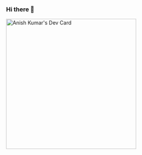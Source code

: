 ### Hi there 👋

<a href="https://app.daily.dev/anishk835"><img src="https://api.daily.dev/devcards/v2/O6kDbQQJUyspzgCWRDa1L.png?type=default&r=wbv" width="356" alt="Anish Kumar's Dev Card"/></a>

<!--
**anishk835/anishk835** is a ✨ _special_ ✨ repository because its `README.md` (this file) appears on your GitHub profile.

Here are some ideas to get you started:

- 🔭 I’m currently working on ...
- 🌱 I’m currently learning ...
- 👯 I’m looking to collaborate on ...
- 🤔 I’m looking for help with ...
- 💬 Ask me about ...
- 📫 How to reach me: ...
- 😄 Pronouns: ...
- ⚡ Fun fact: ...
-->
